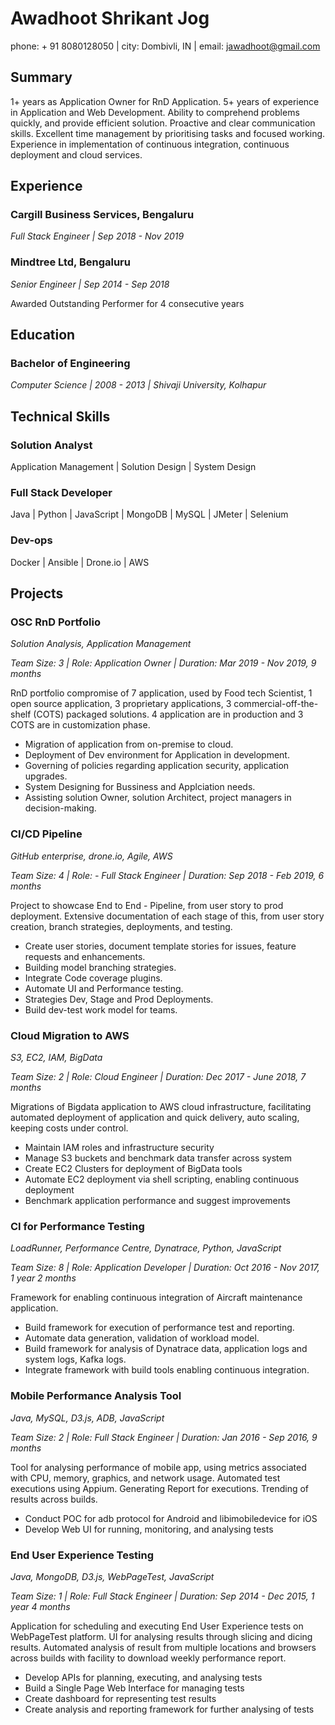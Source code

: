 # Awadhoot Shrikant Jog

phone: + 91 8080128050 | city: Dombivli, IN | email: jawadhoot@gmail.com
 
## Summary

1+ years as Application Owner for RnD Application.
5+ years of experience in Application and Web Development.
Ability to comprehend problems quickly, and provide efficient solution.
Proactive and clear communication skills.
Excellent time management by prioritising tasks and focused working.
Experience in implementation of continuous integration, continuous deployment and cloud services.

## Experience

### Cargill Business Services, Bengaluru

*Full Stack Engineer | Sep 2018 - Nov 2019*

### Mindtree Ltd, Bengaluru

*Senior Engineer | Sep 2014 - Sep 2018*

Awarded Outstanding Performer for 4 consecutive years

## Education

### Bachelor of Engineering

*Computer Science | 2008 - 2013 | Shivaji University, Kolhapur*
 
## Technical Skills

### Solution Analyst

Application Management | Solution Design | System Design

### Full Stack Developer

Java | Python | JavaScript | MongoDB | MySQL | JMeter | Selenium

### Dev-ops

Docker | Ansible | Drone.io | AWS

## Projects

### OSC RnD Portfolio

*Solution Analysis, Application Management*

*Team Size: 3 | Role: Application Owner | Duration: Mar 2019 - Nov 2019, 9 months*

RnD portfolio compromise of 7 application, used by Food tech Scientist, 1 open source application, 3 proprietary applications, 3 commercial-off-the-shelf (COTS) packaged solutions. 4 application are in production and 3 COTS are in customization phase. 

- Migration of application from on-premise to cloud.
- Deployment of Dev environment for Application in development.
- Governing of policies regarding application security, application upgrades.
- System Designing for Bussiness and Applciation needs.
- Assisting solution Owner, solution Architect, project managers in decision-making.

### CI/CD Pipeline

*GitHub enterprise, drone.io, Agile, AWS*

*Team Size: 4 | Role: - Full Stack Engineer | Duration: Sep 2018 - Feb 2019, 6 months*

Project to showcase End to End - Pipeline, from user story to prod deployment. Extensive documentation of each stage of this, from user story creation, branch strategies, deployments, and testing.

- Create user stories, document template stories for issues, feature requests and enhancements.
- Building model branching strategies.
- Integrate Code coverage plugins.
- Automate UI and Performance testing.
- Strategies Dev, Stage and Prod Deployments.
- Build dev-test work model for teams.

### Cloud Migration to AWS

*S3, EC2, IAM, BigData*

*Team Size: 2 | Role: Cloud Engineer | Duration: Dec 2017 - June 2018, 7 months*

Migrations of Bigdata application to AWS cloud infrastructure, facilitating automated deployment of application and quick delivery, auto scaling, keeping costs under control.

- Maintain IAM roles and infrastructure security 
- Manage S3 buckets and benchmark data transfer across system 
- Create EC2 Clusters for deployment of BigData tools 
- Automate EC2 deployment via shell scripting, enabling continuous deployment 
- Benchmark application performance and suggest improvements

### CI for Performance Testing

*LoadRunner, Performance Centre, Dynatrace, Python, JavaScript*

*Team Size: 8 | Role: Application Developer | Duration: Oct 2016 - Nov 2017, 1 year 2 months*

Framework for enabling continuous integration of Aircraft maintenance application.

- Build framework for execution of performance test and reporting. 
- Automate data generation, validation of workload model. 
- Build framework for analysis of Dynatrace data, application logs and system logs, Kafka logs. 
- Integrate framework with build tools enabling continuous integration. 

### Mobile Performance Analysis Tool

*Java, MySQL, D3.js, ADB, JavaScript*

*Team Size: 2 | Role: Full Stack Engineer | Duration: Jan 2016 - Sep 2016, 9 months*

Tool for analysing performance of mobile app, using metrics associated with CPU, memory, graphics, and network usage. Automated test executions using Appium. Generating Report for executions. Trending of results across builds.

- Conduct POC for adb protocol for Android and libimobiledevice for iOS 
- Develop Web UI for running, monitoring, and analysing tests 

### End User Experience Testing

*Java, MongoDB, D3.js, WebPageTest, JavaScript*

*Team Size: 1 | Role: Full Stack Engineer | Duration: Sep 2014 - Dec 2015, 1 year 4 months*

Application for scheduling and executing End User Experience tests on WebPageTest platform. UI for analysing results through slicing and dicing results. Automated analysis of result from multiple locations and browsers across builds with facility to download weekly performance report.

- Develop APIs for planning, executing, and analysing tests 
- Build a Single Page Web Interface for managing tests 
- Create dashboard for representing test results 
- Create analysis and reporting framework for further analysing of tests
